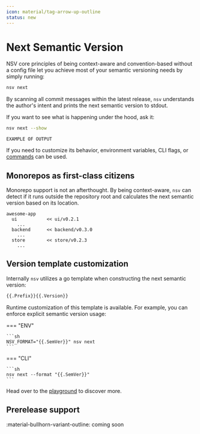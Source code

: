 ```yaml
---
icon: material/tag-arrow-up-outline
status: new
---
```


# Next Semantic Version

NSV core principles of being context-aware and convention-based without a config file let you achieve most of your semantic versioning needs by simply running:

```sh
nsv next
```

By scanning all commit messages within the latest release, `nsv` understands the author's intent and prints the next semantic version to stdout.

If you want to see what is happening under the hood, ask it:

```sh
nsv next --show
```

```text
EXAMPLE OF OUTPUT
```

If you need to customize its behavior, environment variables, CLI flags, or [commands](./commands.md) can be used.

## Monorepos as first-class citizens

Monorepo support is not an afterthought. By being context-aware, `nsv` can detect if it runs outside the repository root and calculates the next semantic version based on its location.

```text
awesome-app
  ui           << ui/v0.2.1
    ...
  backend      << backend/v0.3.0
    ...
  store        << store/v0.2.3
    ...
```

## Version template customization

Internally `nsv` utilizes a go template when constructing the next semantic version:

```sh
{{.Prefix}}{{.Version}}
```

Runtime customization of this template is available. For example, you can enforce explicit semantic version usage:

=== "ENV"

    ```sh
    NSV_FORMAT="{{.SemVer}}" nsv next
    ```

=== "CLI"

    ```sh
    nsv next --format "{{.SemVer}}"
    ```

Head over to the [playground](./playground.md) to discover more.

## Prerelease support

<span class="rounded-pill">:material-bullhorn-variant-outline: coming soon</span>
